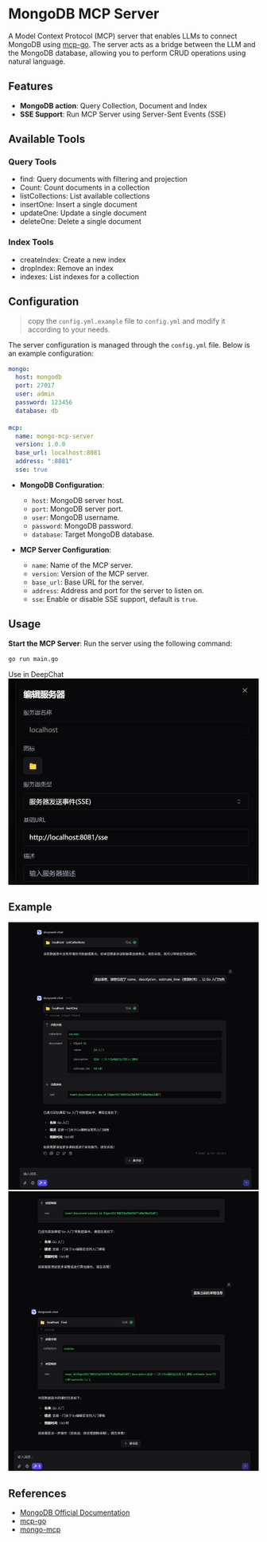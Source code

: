 # MongoDB MCP Server

A Model Context Protocol (MCP) server that enables LLMs to connect MongoDB using [mcp-go](https://github.com/mark3labs/mcp-go). The server acts as a bridge between the LLM and the MongoDB database, allowing you to perform CRUD operations using natural language.

## Features

- **MongoDB action**: Query Collection, Document and Index
- **SSE Support**: Run MCP Server using Server-Sent Events (SSE)

## Available Tools

### Query Tools

- find: Query documents with filtering and projection
- Count: Count documents in a collection
- listCollections: List available collections
- insertOne: Insert a single document
- updateOne: Update a single document
- deleteOne: Delete a single document

### Index Tools
- createIndex: Create a new index
- dropIndex: Remove an index
- indexes: List indexes for a collection


## Configuration

> copy the `config.yml.example` file to `config.yml` and modify it according to your needs.

The server configuration is managed through the `config.yml` file. Below is an example configuration:

```yaml
mongo:
  host: mongodb
  port: 27017
  user: admin
  password: 123456
  database: db

mcp:
  name: mongo-mcp-server
  version: 1.0.0
  base_url: localhost:8081
  address: ":8081"
  sse: true
```

- **MongoDB Configuration**:
    - `host`: MongoDB server host.
    - `port`: MongoDB server port.
    - `user`: MongoDB username.
    - `password`: MongoDB password.
    - `database`: Target MongoDB database.

- **MCP Server Configuration**:
    - `name`: Name of the MCP server.
    - `version`: Version of the MCP server.
    - `base_url`: Base URL for the server.
    - `address`: Address and port for the server to listen on.
    - `sse`: Enable or disable SSE support, default is `true`.

## Usage

**Start the MCP Server**: Run the server using the following command:

 ```bash
 go run main.go
 ```

Use in DeepChat
![img.png](image/img.png)


## Example

![find](image/img-1.png)
![find](image/img-2.png)

## References

- [MongoDB Official Documentation](https://www.mongodb.com/zh-cn/docs/languages/go/)
- [mcp-go](https://github.com/mark3labs/mcp-go)
- [mongo-mcp](https://github.com/QuantGeekDev/mongo-mcp)
